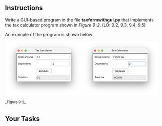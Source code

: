 <!-- manual -->

## Instructions

Write a GUI-based program in the file **taxformwithgui.py** that implements the tax calculator program shown in _Figure 9-2_. (LO: 9.2, 9.3, 9.4, 9.5)

An example of the program is shown below:

<p align="center">
    <img src="../assets/9.2a.png" width="49%" alt="Image 1">
    <img src="../assets/9.2b.png" width="49%" alt="Image 2">
</p>
 <sup>_Figure 9-2_</sup>

## Your Tasks
